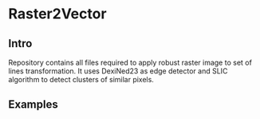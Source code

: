 # Raster2Vector

## Intro
Repository contains all files required to apply robust raster image to set of lines transformation. It uses DexiNed23 as edge detector and SLIC algorithm to detect clusters of similar pixels.

## Examples
